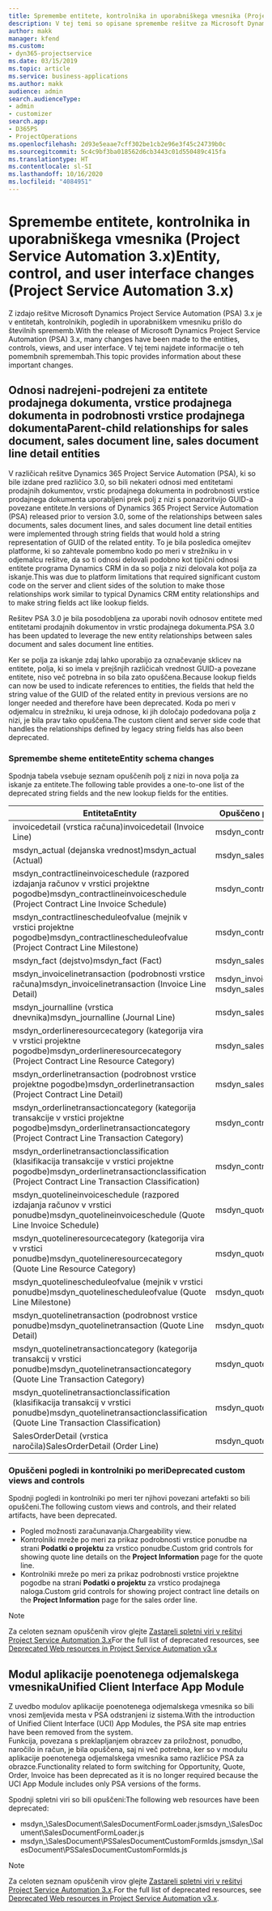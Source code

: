 ```yaml
---
title: Spremembe entitete, kontrolnika in uporabniškega vmesnika (Project Service Automation 3.x)
description: V tej temi so opisane spremembe rešitve za Microsoft Dynamics Project Service Automation 3.x.
author: makk
manager: kfend
ms.custom:
- dyn365-projectservice
ms.date: 03/15/2019
ms.topic: article
ms.service: business-applications
ms.author: makk
audience: admin
search.audienceType:
- admin
- customizer
search.app:
- D365PS
- ProjectOperations
ms.openlocfilehash: 2d93e5eaae7cff302be1cb2e96e3f45c24739b0c
ms.sourcegitcommit: 5c4c9bf3ba018562d6cb3443c01d550489c415fa
ms.translationtype: HT
ms.contentlocale: sl-SI
ms.lasthandoff: 10/16/2020
ms.locfileid: "4084951"
---
```

# <a name="entity-control-and-user-interface-changes-project-service-automation-3x"></a><span data-ttu-id="ce7e1-103">Spremembe entitete, kontrolnika in uporabniškega vmesnika (Project Service Automation 3.x)</span><span class="sxs-lookup"><span data-stu-id="ce7e1-103">Entity, control, and user interface changes (Project Service Automation 3.x)</span></span>
<span data-ttu-id="ce7e1-104">Z izdajo rešitve Microsoft Dynamics Project Service Automation (PSA) 3.x je v entitetah, kontrolnikih, pogledih in uporabniškem vmesniku prišlo do številnih sprememb.</span><span class="sxs-lookup"><span data-stu-id="ce7e1-104">With the release of Microsoft Dynamics Project Service Automation (PSA) 3.x, many changes have been made to the entities, controls, views, and user interface.</span></span> <span data-ttu-id="ce7e1-105">V tej temi najdete informacije o teh pomembnih spremembah.</span><span class="sxs-lookup"><span data-stu-id="ce7e1-105">This topic provides information about these important changes.</span></span>

## <a name="parent-child-relationships-for-sales-document-sales-document-line-sales-document-line-detail-entities"></a><span data-ttu-id="ce7e1-106">Odnosi nadrejeni-podrejeni za entitete prodajnega dokumenta, vrstice prodajnega dokumenta in podrobnosti vrstice prodajnega dokumenta</span><span class="sxs-lookup"><span data-stu-id="ce7e1-106">Parent-child relationships for sales document, sales document line, sales document line detail entities</span></span>
<span data-ttu-id="ce7e1-107">V različicah rešitve Dynamics 365 Project Service Automation (PSA), ki so bile izdane pred različico 3.0, so bili nekateri odnosi med entitetami prodajnih dokumentov, vrstic prodajnega dokumenta in podrobnosti vrstice prodajnega dokumenta uporabljeni prek polj z nizi s ponazoritvijo GUID-a povezane entitete.</span><span class="sxs-lookup"><span data-stu-id="ce7e1-107">In versions of Dynamics 365 Project Service Automation (PSA) released prior to version 3.0, some of the relationships between sales documents, sales document lines, and sales document line detail entities were implemented through string fields that would hold a string representation of GUID of the related entity.</span></span> <span data-ttu-id="ce7e1-108">To je bila posledica omejitev platforme, ki so zahtevale pomembno kodo po meri v strežniku in v odjemalcu rešitve, da so ti odnosi delovali podobno kot tipični odnosi entitete programa Dynamics CRM in da so polja z nizi delovala kot polja za iskanje.</span><span class="sxs-lookup"><span data-stu-id="ce7e1-108">This was due to platform limitations that required significant custom code on the server and client sides of the solution to make those relationships work similar to typical Dynamics CRM entity relationships and to make string fields act like lookup fields.</span></span>

<span data-ttu-id="ce7e1-109">Rešitev PSA 3.0 je bila posodobljena za uporabi novih odnosov entitete med entitetami prodajnih dokumentov in vrstic prodajnega dokumenta.</span><span class="sxs-lookup"><span data-stu-id="ce7e1-109">PSA 3.0 has been updated to leverage the new entity relationships between sales document and sales document line entities.</span></span>

<span data-ttu-id="ce7e1-110">Ker se polja za iskanje zdaj lahko uporabijo za označevanje sklicev na entitete, polja, ki so imela v prejšnjih različicah vrednost GUID-a povezane entitete, niso več potrebna in so bila zato opuščena.</span><span class="sxs-lookup"><span data-stu-id="ce7e1-110">Because lookup fields can now be used to indicate references to entities, the fields that held the string value of the GUID of the related entity in previous versions are no longer needed and therefore have been deprecated.</span></span> <span data-ttu-id="ce7e1-111">Koda po meri v odjemalcu in strežniku, ki ureja odnose, ki jih določajo podedovana polja z nizi, je bila prav tako opuščena.</span><span class="sxs-lookup"><span data-stu-id="ce7e1-111">The custom client and server side code that handles the relationships defined by legacy string fields has also been deprecated.</span></span>

### <a name="entity-schema-changes"></a><span data-ttu-id="ce7e1-112">Spremembe sheme entitete</span><span class="sxs-lookup"><span data-stu-id="ce7e1-112">Entity schema changes</span></span>
<span data-ttu-id="ce7e1-113">Spodnja tabela vsebuje seznam opuščenih polj z nizi in nova polja za iskanje za entitete.</span><span class="sxs-lookup"><span data-stu-id="ce7e1-113">The following table provides a one-to-one list of the deprecated string fields and the new lookup fields for the entities.</span></span> 

 <span data-ttu-id="ce7e1-114">Entiteta</span><span class="sxs-lookup"><span data-stu-id="ce7e1-114">Entity</span></span> |   <span data-ttu-id="ce7e1-115">Opuščeno polje (niz)</span><span class="sxs-lookup"><span data-stu-id="ce7e1-115">Deprecated field (String)</span></span> | <span data-ttu-id="ce7e1-116">Novo polje (iskanje)</span><span class="sxs-lookup"><span data-stu-id="ce7e1-116">New field (Lookup)</span></span>
--- | --- | ---
<span data-ttu-id="ce7e1-117">invoicedetail (vrstica računa)</span><span class="sxs-lookup"><span data-stu-id="ce7e1-117">invoicedetail (Invoice Line)</span></span> |  <span data-ttu-id="ce7e1-118">msdyn_contractline</span><span class="sxs-lookup"><span data-stu-id="ce7e1-118">msdyn_contractline</span></span> |    <span data-ttu-id="ce7e1-119">msdyn_contractlineid</span><span class="sxs-lookup"><span data-stu-id="ce7e1-119">msdyn_contractlineid</span></span>
<span data-ttu-id="ce7e1-120">msdyn_actual (dejanska vrednost)</span><span class="sxs-lookup"><span data-stu-id="ce7e1-120">msdyn_actual (Actual)</span></span> | <span data-ttu-id="ce7e1-121">msdyn_salescontractline</span><span class="sxs-lookup"><span data-stu-id="ce7e1-121">msdyn_salescontractline</span></span> |   <span data-ttu-id="ce7e1-122">msdyn_salescontractlineid</span><span class="sxs-lookup"><span data-stu-id="ce7e1-122">msdyn_salescontractlineid</span></span>
<span data-ttu-id="ce7e1-123">msdyn_contractlineinvoiceschedule (razpored izdajanja računov v vrstici projektne pogodbe)</span><span class="sxs-lookup"><span data-stu-id="ce7e1-123">msdyn_contractlineinvoiceschedule (Project Contract Line Invoice Schedule)</span></span> |    <span data-ttu-id="ce7e1-124">msdyn_contractline</span><span class="sxs-lookup"><span data-stu-id="ce7e1-124">msdyn_contractline</span></span> |    <span data-ttu-id="ce7e1-125">msdyn_contractlineid</span><span class="sxs-lookup"><span data-stu-id="ce7e1-125">msdyn_contractlineid</span></span>
<span data-ttu-id="ce7e1-126">msdyn_contractlinescheduleofvalue (mejnik v vrstici projektne pogodbe)</span><span class="sxs-lookup"><span data-stu-id="ce7e1-126">msdyn_contractlinescheduleofvalue (Project Contract Line Milestone)</span></span> |   <span data-ttu-id="ce7e1-127">msdyn_contractline</span><span class="sxs-lookup"><span data-stu-id="ce7e1-127">msdyn_contractline</span></span> |    <span data-ttu-id="ce7e1-128">msdyn_contractlineid</span><span class="sxs-lookup"><span data-stu-id="ce7e1-128">msdyn_contractlineid</span></span>
<span data-ttu-id="ce7e1-129">msdyn_fact (dejstvo)</span><span class="sxs-lookup"><span data-stu-id="ce7e1-129">msdyn_fact (Fact)</span></span> | <span data-ttu-id="ce7e1-130">msdyn_salescontractline</span><span class="sxs-lookup"><span data-stu-id="ce7e1-130">msdyn_salescontractline</span></span> |   <span data-ttu-id="ce7e1-131">msdyn_salescontractlineid</span><span class="sxs-lookup"><span data-stu-id="ce7e1-131">msdyn_salescontractlineid</span></span>
<span data-ttu-id="ce7e1-132">msdyn_invoicelinetransaction (podrobnosti vrstice računa)</span><span class="sxs-lookup"><span data-stu-id="ce7e1-132">msdyn_invoicelinetransaction (Invoice Line Detail)</span></span> | <span data-ttu-id="ce7e1-133">msdyn_invoiceline</span><span class="sxs-lookup"><span data-stu-id="ce7e1-133">msdyn_invoiceline</span></span> <br> <span data-ttu-id="ce7e1-134">msdyn_salescontractline</span><span class="sxs-lookup"><span data-stu-id="ce7e1-134">msdyn_salescontractline</span></span> | <span data-ttu-id="ce7e1-135">msdyn_invoicelineid</span><span class="sxs-lookup"><span data-stu-id="ce7e1-135">msdyn_invoicelineid</span></span> <br> <span data-ttu-id="ce7e1-136">msdyn_salescontractlineid</span><span class="sxs-lookup"><span data-stu-id="ce7e1-136">msdyn_salescontractlineid</span></span>
<span data-ttu-id="ce7e1-137">msdyn_journalline (vrstica dnevnika)</span><span class="sxs-lookup"><span data-stu-id="ce7e1-137">msdyn_journalline (Journal Line)</span></span> |  <span data-ttu-id="ce7e1-138">msdyn_salescontractline</span><span class="sxs-lookup"><span data-stu-id="ce7e1-138">msdyn_salescontractline</span></span> |   <span data-ttu-id="ce7e1-139">msdyn_salescontractlineid</span><span class="sxs-lookup"><span data-stu-id="ce7e1-139">msdyn_salescontractlineid</span></span>
<span data-ttu-id="ce7e1-140">msdyn_orderlineresourcecategory (kategorija vira v vrstici projektne pogodbe)</span><span class="sxs-lookup"><span data-stu-id="ce7e1-140">msdyn_orderlineresourcecategory (Project Contract Line Resource Category)</span></span> | <span data-ttu-id="ce7e1-141">msdyn_salescontractline</span><span class="sxs-lookup"><span data-stu-id="ce7e1-141">msdyn_salescontractline</span></span> |   <span data-ttu-id="ce7e1-142">msdyn_contractlineid</span><span class="sxs-lookup"><span data-stu-id="ce7e1-142">msdyn_contractlineid</span></span>
<span data-ttu-id="ce7e1-143">msdyn_orderlinetransaction (podrobnost vrstice projektne pogodbe)</span><span class="sxs-lookup"><span data-stu-id="ce7e1-143">msdyn_orderlinetransaction (Project Contract Line Detail)</span></span> | <span data-ttu-id="ce7e1-144">msdyn_salescontractline</span><span class="sxs-lookup"><span data-stu-id="ce7e1-144">msdyn_salescontractline</span></span> |   <span data-ttu-id="ce7e1-145">msdyn_salescontractlineid</span><span class="sxs-lookup"><span data-stu-id="ce7e1-145">msdyn_salescontractlineid</span></span>
<span data-ttu-id="ce7e1-146">msdyn_orderlinetransactioncategory (kategorija transakcije v vrstici projektne pogodbe)</span><span class="sxs-lookup"><span data-stu-id="ce7e1-146">msdyn_orderlinetransactioncategory (Project Contract Line Transaction Category)</span></span> |   <span data-ttu-id="ce7e1-147">msdyn_contractline</span><span class="sxs-lookup"><span data-stu-id="ce7e1-147">msdyn_contractline</span></span> |    <span data-ttu-id="ce7e1-148">msdyn_contractlineid</span><span class="sxs-lookup"><span data-stu-id="ce7e1-148">msdyn_contractlineid</span></span>
<span data-ttu-id="ce7e1-149">msdyn_orderlinetransactionclassification (klasifikacija transakcije v vrstici projektne pogodbe)</span><span class="sxs-lookup"><span data-stu-id="ce7e1-149">msdyn_orderlinetransactionclassification (Project Contract Line Transaction Classification)</span></span> |   <span data-ttu-id="ce7e1-150">msdyn_contractline</span><span class="sxs-lookup"><span data-stu-id="ce7e1-150">msdyn_contractline</span></span> |    <span data-ttu-id="ce7e1-151">msdyn_contractlineid</span><span class="sxs-lookup"><span data-stu-id="ce7e1-151">msdyn_contractlineid</span></span>
<span data-ttu-id="ce7e1-152">msdyn_quotelineinvoiceschedule (razpored izdajanja računov v vrstici ponudbe)</span><span class="sxs-lookup"><span data-stu-id="ce7e1-152">msdyn_quotelineinvoiceschedule (Quote Line Invoice Schedule)</span></span> |  <span data-ttu-id="ce7e1-153">msdyn_quoteline</span><span class="sxs-lookup"><span data-stu-id="ce7e1-153">msdyn_quoteline</span></span> |   <span data-ttu-id="ce7e1-154">msdyn_quotelineid</span><span class="sxs-lookup"><span data-stu-id="ce7e1-154">msdyn_quotelineid</span></span>
<span data-ttu-id="ce7e1-155">msdyn_quotelineresourcecategory (kategorija vira v vrstici ponudbe)</span><span class="sxs-lookup"><span data-stu-id="ce7e1-155">msdyn_quotelineresourcecategory (Quote Line Resource Category)</span></span> |    <span data-ttu-id="ce7e1-156">msdyn_quoteline</span><span class="sxs-lookup"><span data-stu-id="ce7e1-156">msdyn_quoteline</span></span> |   <span data-ttu-id="ce7e1-157">msdyn_quotelineid</span><span class="sxs-lookup"><span data-stu-id="ce7e1-157">msdyn_quotelineid</span></span>
<span data-ttu-id="ce7e1-158">msdyn_quotelinescheduleofvalue (mejnik v vrstici ponudbe)</span><span class="sxs-lookup"><span data-stu-id="ce7e1-158">msdyn_quotelinescheduleofvalue (Quote Line Milestone)</span></span> | <span data-ttu-id="ce7e1-159">msdyn_quoteline</span><span class="sxs-lookup"><span data-stu-id="ce7e1-159">msdyn_quoteline</span></span> |   <span data-ttu-id="ce7e1-160">msdyn_quotelineid</span><span class="sxs-lookup"><span data-stu-id="ce7e1-160">msdyn_quotelineid</span></span>
<span data-ttu-id="ce7e1-161">msdyn_quotelinetransaction (podrobnost vrstice ponudbe)</span><span class="sxs-lookup"><span data-stu-id="ce7e1-161">msdyn_quotelinetransaction (Quote Line Detail)</span></span> |    <span data-ttu-id="ce7e1-162">msdyn_quoteline</span><span class="sxs-lookup"><span data-stu-id="ce7e1-162">msdyn_quoteline</span></span> |   <span data-ttu-id="ce7e1-163">msdyn_quotelineid</span><span class="sxs-lookup"><span data-stu-id="ce7e1-163">msdyn_quotelineid</span></span>
<span data-ttu-id="ce7e1-164">msdyn_quotelinetransactioncategory (kategorija transakcij v vrstici ponudbe)</span><span class="sxs-lookup"><span data-stu-id="ce7e1-164">msdyn_quotelinetransactioncategory (Quote Line Transaction Category)</span></span> |  <span data-ttu-id="ce7e1-165">msdyn_quoteline</span><span class="sxs-lookup"><span data-stu-id="ce7e1-165">msdyn_quoteline</span></span> |   <span data-ttu-id="ce7e1-166">msdyn_quotelineid</span><span class="sxs-lookup"><span data-stu-id="ce7e1-166">msdyn_quotelineid</span></span>
<span data-ttu-id="ce7e1-167">msdyn_quotelinetransactionclassification (klasifikacija transakcij v vrstici ponudbe)</span><span class="sxs-lookup"><span data-stu-id="ce7e1-167">msdyn_quotelinetransactionclassification (Quote Line Transaction Classification)</span></span> |  <span data-ttu-id="ce7e1-168">msdyn_quoteline</span><span class="sxs-lookup"><span data-stu-id="ce7e1-168">msdyn_quoteline</span></span> |   <span data-ttu-id="ce7e1-169">msdyn_quotelineid</span><span class="sxs-lookup"><span data-stu-id="ce7e1-169">msdyn_quotelineid</span></span>
<span data-ttu-id="ce7e1-170">SalesOrderDetail (vrstica naročila)</span><span class="sxs-lookup"><span data-stu-id="ce7e1-170">SalesOrderDetail (Order Line)</span></span> | <span data-ttu-id="ce7e1-171">msdyn_quotelineid</span><span class="sxs-lookup"><span data-stu-id="ce7e1-171">msdyn_quotelineid</span></span> | <span data-ttu-id="ce7e1-172">msdyn_quoteline</span><span class="sxs-lookup"><span data-stu-id="ce7e1-172">msdyn_quoteline</span></span> 

### <a name="deprecated-custom-views-and-controls"></a><span data-ttu-id="ce7e1-173">Opuščeni pogledi in kontrolniki po meri</span><span class="sxs-lookup"><span data-stu-id="ce7e1-173">Deprecated custom views and controls</span></span>
<span data-ttu-id="ce7e1-174">Spodnji pogledi in kontrolniki po meri ter njihovi povezani artefakti so bili opuščeni.</span><span class="sxs-lookup"><span data-stu-id="ce7e1-174">The following custom views and controls, and their related artifacts, have been deprecated.</span></span>

- <span data-ttu-id="ce7e1-175">Pogled možnosti zaračunavanja.</span><span class="sxs-lookup"><span data-stu-id="ce7e1-175">Chargeability view.</span></span>
- <span data-ttu-id="ce7e1-176">Kontrolniki mreže po meri za prikaz podrobnosti vrstice ponudbe na strani **Podatki o projektu** za vrstico ponudbe.</span><span class="sxs-lookup"><span data-stu-id="ce7e1-176">Custom grid controls for showing quote line details on the **Project Information** page for the quote line.</span></span>
- <span data-ttu-id="ce7e1-177">Kontrolniki mreže po meri za prikaz podrobnosti vrstice projektne pogodbe na strani **Podatki o projektu** za vrstico prodajnega naloga.</span><span class="sxs-lookup"><span data-stu-id="ce7e1-177">Custom grid controls for showing project contract line details on the **Project Information** page for the sales order line.</span></span>

> [!NOTE]
> <span data-ttu-id="ce7e1-178">Za celoten seznam opuščenih virov glejte [Zastareli spletni viri v rešitvi Project Service Automation 3.x](../developer-guides/web-resources-deprecated-v3.x.md)</span><span class="sxs-lookup"><span data-stu-id="ce7e1-178">For the full list of deprecated resources, see [Deprecated Web resources in Project Service Automation v3.x](../developer-guides/web-resources-deprecated-v3.x.md)</span></span>

## <a name="unified-client-interface-app-module"></a><span data-ttu-id="ce7e1-179">Modul aplikacije poenotenega odjemalskega vmesnika</span><span class="sxs-lookup"><span data-stu-id="ce7e1-179">Unified Client Interface App Module</span></span>
<span data-ttu-id="ce7e1-180">Z uvedbo modulov aplikacije poenotenega odjemalskega vmesnika so bili vnosi zemljevida mesta v PSA odstranjeni iz sistema.</span><span class="sxs-lookup"><span data-stu-id="ce7e1-180">With the introduction of Unified Client Interface (UCI) App Modules, the PSA site map entries have been removed from the system.</span></span>  
<span data-ttu-id="ce7e1-181">Funkcija, povezana s preklapljanjem obrazcev za priložnost, ponudbo, naročilo in račun, je bila opuščena, saj ni več potrebna, ker so v modulu aplikacije poenotenega odjemalskega vmesnika samo različice PSA za obrazce.</span><span class="sxs-lookup"><span data-stu-id="ce7e1-181">Functionality related to form switching for Opportunity, Quote, Order, Invoice has been deprecated as it is no longer required because the UCI App Module includes only PSA versions of the forms.</span></span>  

<span data-ttu-id="ce7e1-182">Spodnji spletni viri so bili opuščeni:</span><span class="sxs-lookup"><span data-stu-id="ce7e1-182">The following web resources have been deprecated:</span></span>

- <span data-ttu-id="ce7e1-183">msdyn_\SalesDocument\SalesDocumentFormLoader.js</span><span class="sxs-lookup"><span data-stu-id="ce7e1-183">msdyn_\SalesDocument\SalesDocumentFormLoader.js</span></span>
- <span data-ttu-id="ce7e1-184">msdyn_\SalesDocument\PSSalesDocumentCustomFormIds.js</span><span class="sxs-lookup"><span data-stu-id="ce7e1-184">msdyn_\SalesDocument\PSSalesDocumentCustomFormIds.js</span></span>

> [!NOTE]
> <span data-ttu-id="ce7e1-185">Za celoten seznam opuščenih virov glejte [Zastareli spletni viri v rešitvi Project Service Automation 3.x](../developer-guides/web-resources-deprecated-v3.x.md).</span><span class="sxs-lookup"><span data-stu-id="ce7e1-185">For the full list of deprecated resources, see [Deprecated Web resources in Project Service Automation v3.x](../developer-guides/web-resources-deprecated-v3.x.md).</span></span>


